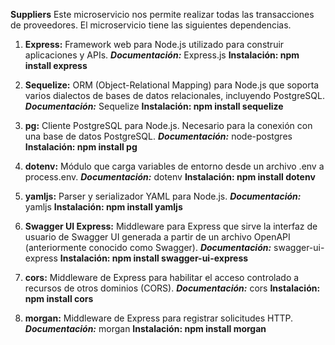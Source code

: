
**Suppliers**
Este microservicio nos permite realizar todas las transacciones de proveedores.
El microservicio tiene las siguientes dependencias.

 1. **Express:** Framework web para Node.js utilizado para construir aplicaciones y APIs.
***Documentación:*** Express.js
**Instalación: npm install express**

 2. **Sequelize:** ORM (Object-Relational Mapping) para Node.js que soporta varios dialectos de bases de datos relacionales, incluyendo PostgreSQL.
***Documentación:*** Sequelize
**Instalación: npm install sequelize**

 3. **pg:** Cliente PostgreSQL para Node.js. Necesario para la conexión con una base de datos PostgreSQL.
***Documentación:*** node-postgres
**Instalación: npm install pg**

 4. **dotenv:** Módulo que carga variables de entorno desde un archivo .env a process.env.
***Documentación:*** dotenv
**Instalación: npm install dotenv**

 5. **yamljs:** Parser y serializador YAML para Node.js.
***Documentación:*** yamljs
**Instalación: npm install yamljs**

 6. **Swagger UI Express:** Middleware para Express que sirve la interfaz de usuario de Swagger UI generada a partir de un archivo OpenAPI (anteriormente conocido como Swagger).
***Documentación:*** swagger-ui-express
**Instalación: npm install swagger-ui-express**

 7. **cors:** Middleware de Express para habilitar el acceso controlado a recursos de otros dominios (CORS).
***Documentación:*** cors
**Instalación: npm install cors**

 8. **morgan:** Middleware de Express para registrar solicitudes HTTP.
***Documentación:*** morgan
**Instalación: npm install morgan**
